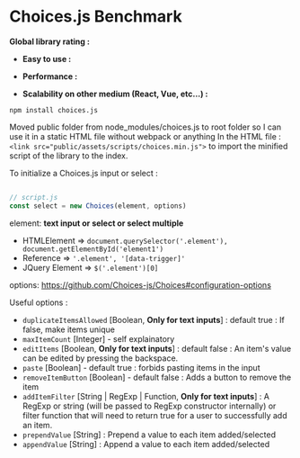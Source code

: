 # Choices.js Benchmark

<link rel="stylesheet" href="https://cdnjs.cloudflare.com/ajax/libs/font-awesome/5.15.1/css/all.min.css" integrity="sha512-+4zCK9k+qNFUR5X+cKL9EIR+ZOhtIloNl9GIKS57V1MyNsYpYcUrUeQc9vNfzsWfV28IaLL3i96P9sdNyeRssA==" crossorigin="anonymous" />

__Global library rating :__
<i class="fas fa-star"></i>
<i class="fas fa-star"></i>
<i class="fas fa-star"></i>
<i class="far fa-star"></i>
<i class="far fa-star"></i>

- __Easy to use :__
<i class="fas fa-star"></i>
<i class="fas fa-star"></i>
<i class="fas fa-star"></i>
<i class="fas fa-star"></i>
<i class="far fa-star"></i>

- __Performance :__
<i class="fas fa-star"></i>
<i class="fas fa-star"></i>
<i class="far fa-star"></i>
<i class="far fa-star"></i>
<i class="far fa-star"></i>

- __Scalability on other medium (React, Vue, etc...) :__
<i class="fas fa-star"></i>
<i class="fas fa-star"></i>
<i class="fas fa-star"></i>
<i class="far fa-star"></i>
<i class="far fa-star"></i>

```npm install choices.js```

Moved public folder from node_modules/choices.js to root folder so I can use it in a static HTML file without webpack or anything
In the HTML file : `<link src="public/assets/scripts/choices.min.js">` to import the minified script of the library to the index.


To initialize a Choices.js input or select : 

```js

// script.js
const select = new Choices(element, options)

```

element: __text input or select or select multiple__
- HTMLElement => `document.querySelector('.element'), document.getElementById('element1')`
- Reference => `'.element', '[data-trigger]'`
- JQuery Element => `$('.element')[0]`

options: https://github.com/Choices-js/Choices#configuration-options

Useful options :
- `duplicateItemsAllowed` [Boolean, __Only for text inputs__] : default true : If false, make items unique
- `maxItemCount` [Integer] - self explainatory
- `editItems` [Boolean, __Only for text inputs__] : default false : An item's value can be edited by pressing the backspace.
- `paste` [Boolean] - default true : forbids pasting items in the input
- `removeItemButton` [Boolean] - default false : Adds a button to remove the item
- `addItemFilter` [String | RegExp | Function, __Only for text inputs__] : A RegExp or string (will be passed to RegExp constructor internally) or filter function that will need to return true for a user to successfully add an item.
- `prependValue` [String] : Prepend a value to each item added/selected
- `appendValue` [String] : Append a value to each item added/selected